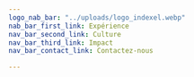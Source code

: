 ```yaml
---
logo_nab_bar: "../uploads/logo_indexel.webp"
nab_bar_first_link: Expérience
nav_bar_second_link: Culture
nav_bar_third_link: Impact
nav_bar_contact_link: Contactez-nous

---
```

